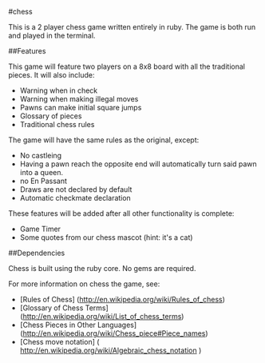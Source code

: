 #chess


This is a 2 player chess game written entirely in ruby.  The game is both run and played in the terminal.

##Features

This game will feature two players on a 8x8 board with all the traditional pieces. It will also include:

* Warning when in check
* Warning when making illegal moves
* Pawns can make initial square jumps
* Glossary of pieces
* Traditional chess rules

The game will have the same rules as the original, except:

* No castleing
* Having a pawn reach the opposite end will automatically turn said pawn into a queen.
* no En Passant
* Draws are not declared by default
* Automatic checkmate declaration


These features will be added after all other functionality is complete:
* Game Timer
* Some quotes from our chess mascot (hint: it's a cat)

##Dependencies

Chess is built using the ruby core.  No gems are required.


For more information on chess the game, see:
* [Rules of Chess] (http://en.wikipedia.org/wiki/Rules_of_chess)
* [Glossary of Chess Terms] (http://en.wikipedia.org/wiki/List_of_chess_terms)
* [Chess Pieces in Other Languages] (http://en.wikipedia.org/wiki/Chess_piece#Piece_names)
* [Chess move notation] ( http://en.wikipedia.org/wiki/Algebraic_chess_notation )